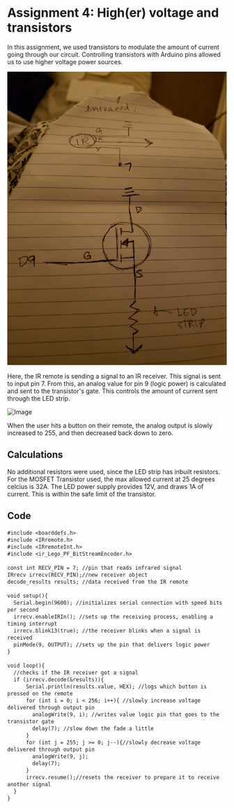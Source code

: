# Assignment 4: High(er) voltage and transistors

In this assignment, we used transistors to modulate the amount of current going through our circuit. Controlling transistors with Arduino pins allowed us to use higher voltage power sources.

![Image](circuit.jpg)

Here, the IR remote is sending a signal to an IR receiver. This signal is sent to input pin 7. From this, an analog value for pin 9 (logic power) is calculated and sent to the transistor's gate. This controls the amount of current sent through the LED strip.

![Image](light.gif)

When the user hits a button on their remote, the analog output is slowly increased to 255, and then decreased back down to zero.

## Calculations

No additional resistors were used, since the LED strip has inbuilt resistors. For the MOSFET Transistor used, the max allowed current at 25 degrees celcius is 32A. The LED power supply provides 12V, and draws 1A of current. This is within the safe limit of the transistor.

## Code
``` 
#include <boarddefs.h>
#include <IRremote.h>
#include <IRremoteInt.h>
#include <ir_Lego_PF_BitStreamEncoder.h>

const int RECV_PIN = 7; //pin that reads infrared signal
IRrecv irrecv(RECV_PIN);//new receiver object
decode_results results; //data received from the IR remote

void setup(){
  Serial.begin(9600); //initializes serial connection with speed bits per second
  irrecv.enableIRIn(); //sets up the receiving process, enabling a timing interrupt
  irrecv.blink13(true); //the receiver blinks when a signal is received
  pinMode(9, OUTPUT); //sets up the pin that delivers logic power
}

void loop(){
  //checks if the IR receiver got a signal
  if (irrecv.decode(&results)){
      Serial.println(results.value, HEX); //logs which button is pressed on the remote
      for (int i = 0; i < 256; i++){ //slowly increase voltage delivered through output pin
        analogWrite(9, i); //writes value logic pin that goes to the transistor gate
        delay(7); //slow down the fade a little
      }
      for (int j = 255; j >= 0; j--){//slowly decrease voltage delivered through output pin
        analogWrite(9, j);
        delay(7);
      }
      irrecv.resume();//resets the receiver to prepare it to receive another signal
  }
}
```
